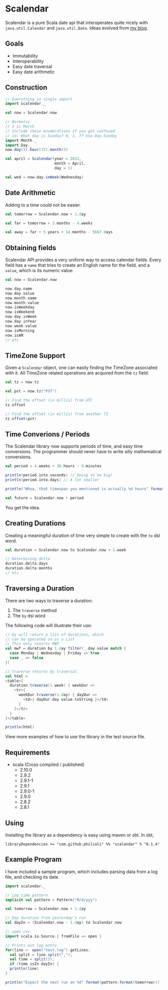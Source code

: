# Scalendar

Scalendar is a pure Scala date api that interoperates quite nicely with
`java.util.Calendar` and `java.util.Date`. Ideas evolved from [my blog].

## Goals

  * Immutability
  * Interoperability
  * Easy date traversal
  * Easy date arithmetic

## Construction

``` scala
// Everything in single import
import scalendar._

val now = Scalendar.now

// Normalcy
// 3 is March
// Include these enumerations if you get confused
// ie: What day is Sunday? 0, 1, 7? Use Day.Sunday
import Month._
import Day._
now.day(3).hour(15).month(3)

val april = Scalendar(year = 2012,
                      month = April,
                      day = 1)

val wed = now.day.inWeek(Wednesday)
```

## Date Arithmetic

Adding to a time could not be easier.

``` scala
val tomorrow = Scalendar.now + 1.day

val far = tomorrow + 3.months - 4.weeks

val away = far + 5.years + 14.months - 5667.days
```

## Obtaining fields

Scalendar API provides a very uniform way to access calendar fields.
Every field has a `name` that tries to create an English name for the
field, and a `value`, which is its numeric value:

``` scala
val now = Scalendar.now

now.day.name
now.day.value
now.month.name
now.month.value
now.isWeekday
now.isWeekend
now.day.inWeek
now.day.inYear
now.week.value
now.isMorning
now.isAM
// etc
```

## TimeZone Support

Given a `Scalendar` object, one can easily finding the TimeZone associated
with it. All TimeZone related operations are acquired from the `tz` field.

``` scala
val tz = now.tz

val pst = now.tz("PST")

// Find the offset (in millis) from UTC
tz.offset

// Find the offset (in millis) from another TZ
tz.offset(pst)
```

## Time Converions / Periods

The Scalendar library now supports periods of time, and easy time conversions.
The programmer should never have to write silly mathematical conversions.

``` scala
val period = 4.weeks + 30.hours - 8.minutes

println(period.into.seconds) // Going to be big!
println(period.into.days) // A lot smaller

println("Whoa, that timespan you mentioned is actually %d hours" format(period.into.hours))

val future = Scalendar.now + period
```

You get the idea.

## Creating Durations

Creating a meaningful duration of time very simple to create with 
the `to` dsl word.

``` scala
val duration = Scalendar.now to Scalendar.now + 1.week

// Determining delta
duration.delta.days
duration.delta.months
// etc
```

## Traversing a Duration

There are two ways to traverse a duration:

  1. The `traverse` method
  2. The `by` dsl word

The following code will illustrate their use:

``` scala
// by will return a list of durations, which
// can be operated on as a List
// This only returns MWF
val mwf = duration by 1.day filter(_.day.value match {
  case Monday | Wednesday | Friday => true
  case _ => false
})

// traverse returns by traversal
val html =
<table>{
  duration.traverse(1.week) { weekDur =>
    <tr>{
      weekDur.traverse(1.day) { dayDur =>
        <td>{ dayDur.day.value.toString }</td>
      }
    }</tr>
  }
}</table>

println(html)
```

View more examples of how to use the library in the test source file.

## Requirements

  * scala (Cross compiled / published)
    * 2.10.0
    * 2.9.2
    * 2.9.1-1
    * 2.9.1
    * 2.9.0-1
    * 2.9.0 
    * 2.8.2 
    * 2.8.1

## Using

Installing the library as a dependency is easy using maven or sbt. In sbt,

```
libraryDependencies += "com.github.philcali" %% "scalendar" % "0.1.4"
```

## Example Program

I have included a sample program, which includes parsing data from a
log file, and checking its date.

``` scala
import scalendar._

// Log time pattern
implicit val pattern = Pattern("M/d/yyy")

val tomorrow = Scalendar.now + 1.day

// Day duration from yesterday's run 
val dayIn = (Scalendar.now - 1.day) to Scalendar.now

// open csv
import scala.io.Source.{ fromFile => open }

// Prints out log entry
for(line <- open("test.log").getLines;
  val split = line.split(",");
  val time = split(3);
  if (time isIn dayIn) {
  println(line)
}

println("Expect the next run on %d" format(pattern.format(tomorrow)))
```


[my blog]: http://philcalicode.blogspot.com/
